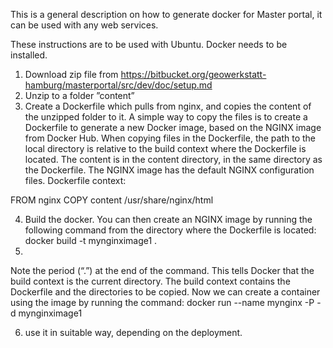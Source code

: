 This is a general description on how to generate docker for Master portal, it can be used with any web services.

These instructions are to be used with Ubuntu. Docker needs to be installed.

1)	Download zip file from https://bitbucket.org/geowerkstatt-hamburg/masterportal/src/dev/doc/setup.md
2)	Unzip to a folder ”content”
3)	Create a Dockerfile which pulls from nginx, and copies the content of the unzipped folder to it. A simple way to copy the files is to create a Dockerfile to generate a new Docker image, based on the NGINX image from Docker Hub. When copying files in the Dockerfile, the path to the local directory is relative to the build context where the Dockerfile is located. The content is in the content directory, in the same directory as the Dockerfile. The NGINX image has the default NGINX configuration files. Dockerfile context:

FROM nginx
COPY content /usr/share/nginx/html

4)	Build the docker. You can then create an NGINX image by running the following command from the directory where the Dockerfile is located:
docker build -t mynginximage1 .
5)	

Note the period (“.”) at the end of the command. This tells Docker that the build context is the current directory. The build context contains the Dockerfile and the directories to be copied. Now we can create a container using the image by running the command:
docker run --name mynginx -P -d mynginximage1

6) use it in suitable way, depending on the deployment.
